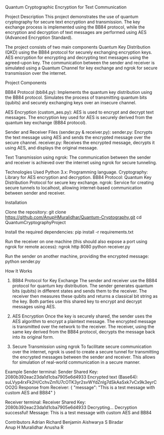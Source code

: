 Quantum Cryptographic Encryption for Text Communication

Project Description
This project demonstrates the use of quantum cryptography for secure text encryption and transmission. The key exchange process is implemented using the BB84 protocol, while the encryption and decryption of text messages are performed using AES (Advanced Encryption Standard).

The project consists of two main components
Quantum Key Distribution (QKD) using the BB84 protocol for securely exchanging encryption keys.
AES encryption for encrypting and decrypting text messages using the agreed-upon key.
The communication between the sender and receiver is simulated using a Quantum Channel for key exchange and ngrok for secure transmission over the internet.

Project Components

BB84 Protocol (bb84.py):
Implements the quantum key distribution using the BB84 protocol.
Simulates the process of transmitting quantum bits (qubits) and securely exchanging keys over an insecure channel.

AES Encryption (custom_aes.py):
AES is used to encrypt and decrypt text messages.
The encryption key used for AES is securely derived from the quantum key exchange (BB84 protocol).

Sender and Receiver Files (sender.py & receiver.py):
sender.py: Encrypts the text message using AES and sends the encrypted message over the secure channel.
receiver.py: Receives the encrypted message, decrypts it using AES, and displays the original message.

Text Transmission using ngrok:
The communication between the sender and receiver is achieved over the internet using ngrok for secure tunneling.

Technologies Used
Python 3.x: Programming language.
Cryptography: Library for AES encryption and decryption.
BB84 Protocol: Quantum Key Distribution Protocol for secure key exchange.
ngrok: Service for creating secure tunnels to localhost, allowing internet-based communication between sender and receiver.

Installation

Clone the repository:
git clone https://github.com/AnupHMuralidhar/Quantum-Cryptography.git
cd QuantumCryptographyProject

Install the required dependencies:
pip install -r requirements.txt

Run the receiver on one machine (this should also expose a port using ngrok for remote access):
ngrok http 8080
python receiver.py

Run the sender on another machine, providing the encrypted message:
python sender.py


How It Works
1. BB84 Protocol for Key Exchange
The sender and receiver use the BB84 protocol for quantum key distribution. The sender generates quantum bits (qubits) in different states and sends them to the receiver. The receiver then measures these qubits and returns a classical bit string as the key. Both parties use this shared key to encrypt and decrypt messages using AES.

2. AES Encryption
Once the key is securely shared, the sender uses the AES algorithm to encrypt a plaintext message. The encrypted message is transmitted over the network to the receiver. The receiver, using the same key derived from the BB84 protocol, decrypts the message back into its original form.

3. Secure Transmission using ngrok
To facilitate secure communication over the internet, ngrok is used to create a secure tunnel for transmitting the encrypted messages between the sender and receiver. This allows for simulation of real-world communication in a secure manner.

Example
Sender terminal:
Sender Shared Key: 2080b392eac23da1d1cba7905e6d4933
Encrypted text (Base64): suLVyp4rxFk2H/CchvZm1U7cOTK3yr2svWYdZnlg7dSkAaSxk7vCx9k3eyrCOO2G
Response from Receiver: {
  "message": "This is a test message with custom AES and BB84"
}

Receiver terminal:
Receiver Shared Key: 2080b392eac23da1d1cba7905e6d4933
Decrypting...
Decryption successful! Message: This is a test message with custom AES and BB84


Contributors
Adrian Richard Benjamin
Aishwarya S Biradar  
Anup H Muralidhar
Anusha R

